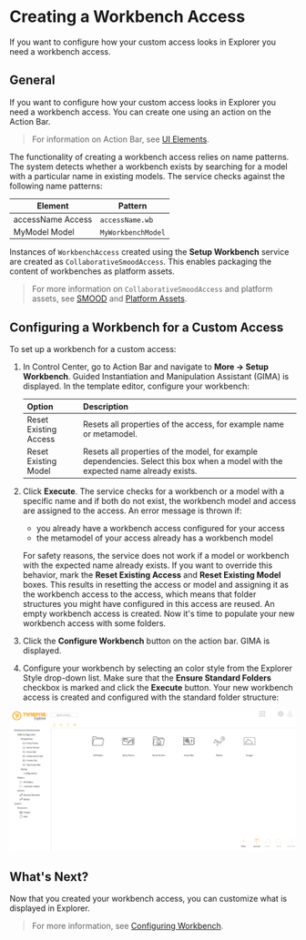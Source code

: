 # Creating a Workbench Access

If you want to configure how your custom access looks in Explorer you need a workbench access.

## General

If you want to configure how your custom access looks in Explorer you need a workbench access. You can create one using an action on the Action Bar.

> For information on Action Bar, see [UI Elements](asset://tribefire.cortex.documentation:concepts-doc/features/ui-clients/ui_elements.md#global-actions).

The functionality of creating a workbench access relies on name patterns. The system detects whether a workbench exists by searching for a model with a particular name in existing models. The service checks against the following name patterns:

Element    | Pattern  
------- | -----------
accessName Access  | `accessName.wb`
MyModel Model | `MyWorkbenchModel`  

Instances of `WorkbenchAccess` created using the **Setup Workbench** service are created as `CollaborativeSmoodAccess`. This enables packaging the content of workbenches as platform assets.

> For more information on `CollaborativeSmoodAccess` and platform assets, see [SMOOD](asset://tribefire.cortex.documentation:concepts-doc/features/smood.md) and [Platform Assets](asset://tribefire.cortex.documentation:concepts-doc/features/platform_assets.md).

## Configuring a Workbench for a Custom Access

To set up a workbench for a custom access:

1. In Control Center, go to Action Bar and navigate to **More -> Setup Workbench**. Guided Instantiation and Manipulation Assistant (GIMA) is displayed. In the template editor, configure your workbench:

   Option    | Description  
   ------- | -----------
   Reset Existing Access  | Resets all properties of the access, for example name or metamodel.
   Reset Existing Model | Resets all properties of the model, for example dependencies. Select this box when a model with the expected name already exists.  

2. Click **Execute**. The service checks for a workbench or a model with a specific name and if both do not exist, the workbench model and access are assigned to the access. An error message is thrown if:

   * you already have a workbench access configured for your access
   * the metamodel of your access already has a workbench model

   For safety reasons, the service does not work if a model or workbench with the expected name already exists. If you want to override this behavior, mark the **Reset Existing Access** and **Reset Existing Model** boxes. This results in resetting the access or model and assigning it as the workbench access to the access, which means that folder structures you might have configured in this access are reused.
   An empty workbench access is created. Now it's time to populate your new workbench access with some folders.

3. Click the **Configure Workbench** button on the action bar. GIMA is displayed.

4. Configure your workbench by selecting an color style from the Explorer Style drop-down list. Make sure that the **Ensure Standard Folders** checkbox is marked and click the **Execute** button. Your new workbench access is created and configured with the standard folder structure:

![](../images/workbench_access.png)

## What's Next?

Now that you created your workbench access, you can customize what is displayed in Explorer.
> For more information, see [Configuring Workbench](configuring_workbench.md).